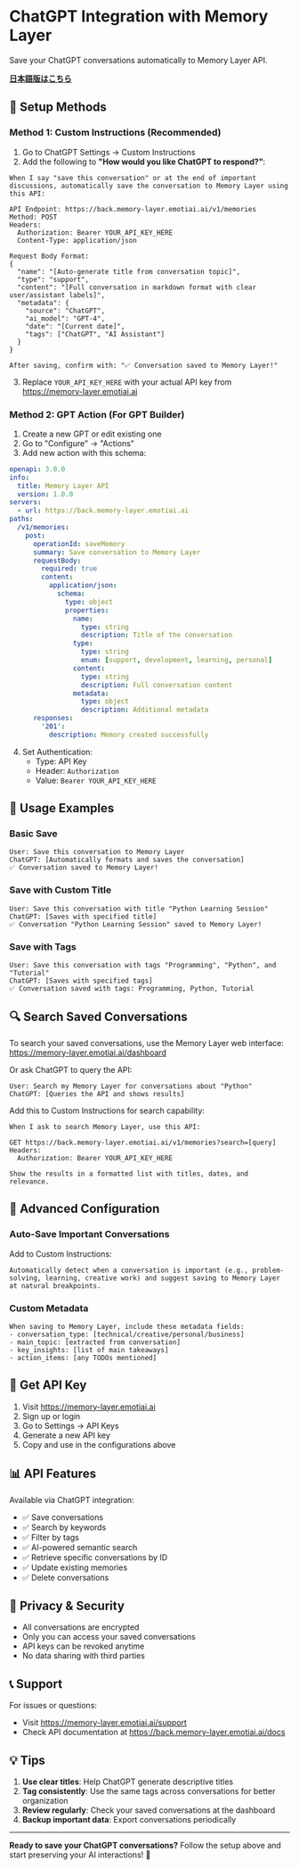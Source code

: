 # ChatGPT Integration with Memory Layer

Save your ChatGPT conversations automatically to Memory Layer API.

**[日本語版はこちら](CHATGPT_SETUP.ja.md)**

## 🚀 Setup Methods

### Method 1: Custom Instructions (Recommended)

1. Go to ChatGPT Settings → Custom Instructions
2. Add the following to **"How would you like ChatGPT to respond?"**:

```
When I say "save this conversation" or at the end of important discussions, automatically save the conversation to Memory Layer using this API:

API Endpoint: https://back.memory-layer.emotiai.ai/v1/memories
Method: POST
Headers:
  Authorization: Bearer YOUR_API_KEY_HERE
  Content-Type: application/json

Request Body Format:
{
  "name": "[Auto-generate title from conversation topic]",
  "type": "support",
  "content": "[Full conversation in markdown format with clear user/assistant labels]",
  "metadata": {
    "source": "ChatGPT",
    "ai_model": "GPT-4",
    "date": "[Current date]",
    "tags": ["ChatGPT", "AI Assistant"]
  }
}

After saving, confirm with: "✅ Conversation saved to Memory Layer!"
```

3. Replace `YOUR_API_KEY_HERE` with your actual API key from https://memory-layer.emotiai.ai

### Method 2: GPT Action (For GPT Builder)

1. Create a new GPT or edit existing one
2. Go to "Configure" → "Actions"
3. Add new action with this schema:

```yaml
openapi: 3.0.0
info:
  title: Memory Layer API
  version: 1.0.0
servers:
  - url: https://back.memory-layer.emotiai.ai
paths:
  /v1/memories:
    post:
      operationId: saveMemory
      summary: Save conversation to Memory Layer
      requestBody:
        required: true
        content:
          application/json:
            schema:
              type: object
              properties:
                name:
                  type: string
                  description: Title of the conversation
                type:
                  type: string
                  enum: [support, development, learning, personal]
                content:
                  type: string
                  description: Full conversation content
                metadata:
                  type: object
                  description: Additional metadata
      responses:
        '201':
          description: Memory created successfully
```

4. Set Authentication:
   - Type: API Key
   - Header: `Authorization`
   - Value: `Bearer YOUR_API_KEY_HERE`

## 💬 Usage Examples

### Basic Save
```
User: Save this conversation to Memory Layer
ChatGPT: [Automatically formats and saves the conversation]
✅ Conversation saved to Memory Layer!
```

### Save with Custom Title
```
User: Save this conversation with title "Python Learning Session"
ChatGPT: [Saves with specified title]
✅ Conversation "Python Learning Session" saved to Memory Layer!
```

### Save with Tags
```
User: Save this conversation with tags "Programming", "Python", and "Tutorial"
ChatGPT: [Saves with specified tags]
✅ Conversation saved with tags: Programming, Python, Tutorial
```

## 🔍 Search Saved Conversations

To search your saved conversations, use the Memory Layer web interface:
https://memory-layer.emotiai.ai/dashboard

Or ask ChatGPT to query the API:

```
User: Search my Memory Layer for conversations about "Python"
ChatGPT: [Queries the API and shows results]
```

Add this to Custom Instructions for search capability:

```
When I ask to search Memory Layer, use this API:

GET https://back.memory-layer.emotiai.ai/v1/memories?search=[query]
Headers:
  Authorization: Bearer YOUR_API_KEY_HERE

Show the results in a formatted list with titles, dates, and relevance.
```

## 🎯 Advanced Configuration

### Auto-Save Important Conversations

Add to Custom Instructions:

```
Automatically detect when a conversation is important (e.g., problem-solving, learning, creative work) and suggest saving to Memory Layer at natural breakpoints.
```

### Custom Metadata

```
When saving to Memory Layer, include these metadata fields:
- conversation_type: [technical/creative/personal/business]
- main_topic: [extracted from conversation]
- key_insights: [list of main takeaways]
- action_items: [any TODOs mentioned]
```

## 🔑 Get API Key

1. Visit https://memory-layer.emotiai.ai
2. Sign up or login
3. Go to Settings → API Keys
4. Generate a new API key
5. Copy and use in the configurations above

## 📊 API Features

Available via ChatGPT integration:

- ✅ Save conversations
- ✅ Search by keywords
- ✅ Filter by tags
- ✅ AI-powered semantic search
- ✅ Retrieve specific conversations by ID
- ✅ Update existing memories
- ✅ Delete conversations

## 🔐 Privacy & Security

- All conversations are encrypted
- Only you can access your saved conversations
- API keys can be revoked anytime
- No data sharing with third parties

## 📞 Support

For issues or questions:
- Visit https://memory-layer.emotiai.ai/support
- Check API documentation at https://back.memory-layer.emotiai.ai/docs

## 💡 Tips

1. **Use clear titles**: Help ChatGPT generate descriptive titles
2. **Tag consistently**: Use the same tags across conversations for better organization
3. **Review regularly**: Check your saved conversations at the dashboard
4. **Backup important data**: Export conversations periodically

---

**Ready to save your ChatGPT conversations?** Follow the setup above and start preserving your AI interactions! 🚀
